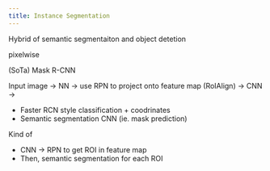 ```yaml
---
title: Instance Segmentation
---
```

Hybrid of semantic segmentaiton and object detetion

pixelwise


(SoTa) Mask R-CNN

Input image → NN → use RPN to project onto feature map (RoIAlign) → CNN  →
- Faster RCN style classification + coodrinates
- Semantic segmentation CNN  (ie. mask prediction)

Kind of
- CNN → RPN to get ROI in feature map
- Then, semantic segmentation for each ROI

